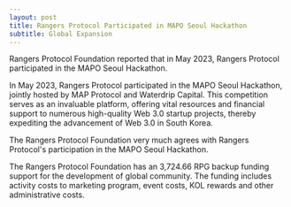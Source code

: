 ```yaml
---
layout: post
title: Rangers Protocol Participated in MAPO Seoul Hackathon
subtitle: Global Expansion
---
```


Rangers Protocol Foundation reported that in May 2023, Rangers Protocol participated in the MAPO Seoul Hackathon.

In May 2023, Rangers Protocol participated in the MAPO Seoul Hackathon, jointly hosted by MAP Protocol and Waterdrip Capital. This competition serves as an invaluable platform, offering vital resources and financial support to numerous high-quality Web 3.0 startup projects, thereby expediting the advancement of Web 3.0 in South Korea.

The Rangers Protocol Foundation very much agrees with Rangers Protocol's participation in the MAPO Seoul Hackathon.

The Rangers Protocol Foundation has an 3,724.66 RPG backup funding support for the development of global community.  The funding includes activity costs to marketing program, event costs, KOL rewards and other administrative costs. 
